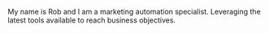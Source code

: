 My name is Rob and I am a marketing automation specialist. Leveraging the latest tools available to reach business objectives.  

